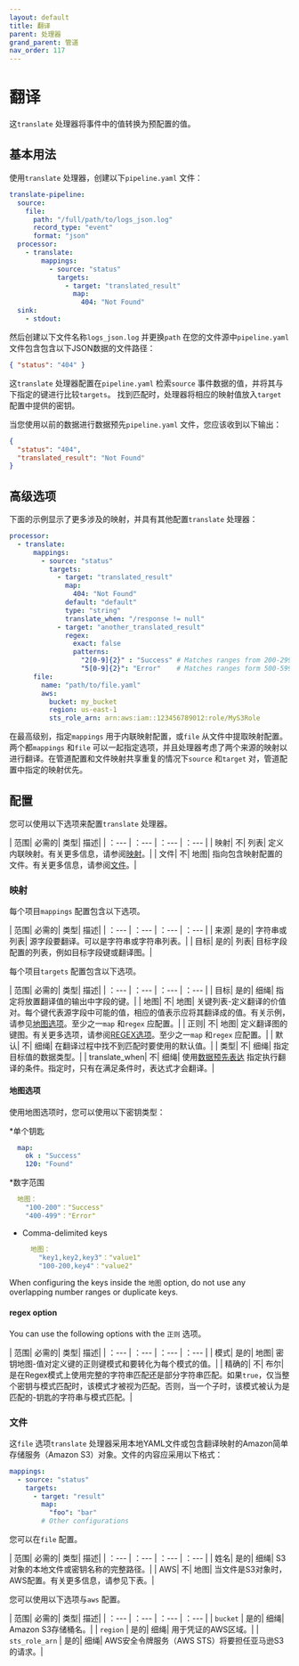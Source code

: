 ```yaml
---
layout: default
title: 翻译
parent: 处理器
grand_parent: 管道
nav_order: 117
---
```


# 翻译

这`translate` 处理器将事件中的值转换为预配置的值。

## 基本用法

使用`translate` 处理器，创建以下`pipeline.yaml` 文件：

```yaml
translate-pipeline:
  source:
    file:
      path: "/full/path/to/logs_json.log"
      record_type: "event"
      format: "json"
  processor:
    - translate:
        mappings:
          - source: "status"
            targets:
              - target: "translated_result"
                map:
                  404: "Not Found"
  sink:
    - stdout:
```

然后创建以下文件名称`logs_json.log` 并更换`path` 在您的文件源中`pipeline.yaml` 文件包含包含以下JSON数据的文件路径：

```json
{ "status": "404" }
```

这`translate` 处理器配置在`pipeline.yaml` 检索`source` 事件数据的值，并将其与下指定的键进行比较`targets`。
找到匹配时，处理器将相应的映射值放入`target` 配置中提供的密钥。

当您使用以前的数据进行数据预先`pipeline.yaml` 文件，您应该收到以下输出：

```json
{
  "status": "404",
  "translated_result": "Not Found"
}
```

## 高级选项

下面的示例显示了更多涉及的映射，并具有其他配置`translate` 处理器：

```yaml
processor:
  - translate:
      mappings:
        - source: "status"
          targets:
            - target: "translated_result"
              map:
                404: "Not Found"
              default: "default"
              type: "string"
              translate_when: "/response != null"
            - target: "another_translated_result"
              regex:
                exact: false
                patterns:
                  "2[0-9]{2}" : "Success" # Matches ranges from 200-299
                  "5[0-9]{2}": "Error"    # Matches ranges form 500-599
      file: 
        name: "path/to/file.yaml"
        aws:
          bucket: my_bucket
          region: us-east-1
          sts_role_arn: arn:aws:iam::123456789012:role/MyS3Role
```

在最高级别，指定`mappings` 用于内联映射配置，或`file` 从文件中提取映射配置。两个都`mappings` 和`file` 可以一起指定选项，并且处理器考虑了两个来源的映射以进行翻译。在管道配置和文件映射共享重复的情况下`source` 和`target` 对，管道配置中指定的映射优先。


## 配置

您可以使用以下选项来配置`translate` 处理器。

| 范围| 必需的| 类型| 描述|
| ：--- | ：---  | ：--- | ：--- |
| 映射| 不| 列表| 定义内联映射。有关更多信息，请参阅[映射](#mappings)。|
| 文件| 不| 地图| 指向包含映射配置的文件。有关更多信息，请参阅[文件](#file)。|

### 映射

每个项目`mappings` 配置包含以下选项。

| 范围| 必需的| 类型| 描述|
| ：--- | ：--- | ：--- | ：--- |
| 来源| 是的| 字符串或列表| 源字段要翻译。可以是字符串或字符串列表。|
| 目标| 是的| 列表|  目标字段配置的列表，例如目标字段键或翻译图。|

每个项目`targets` 配置包含以下选项。

| 范围| 必需的| 类型| 描述|
| ：--- | ：---  | ：--- | ：--- |
| 目标| 是的| 细绳| 指定将放置翻译值的输出中字段的键。|
| 地图| 不| 地图| 关键列表-定义翻译的价值对。每个键代表源字段中可能的值，相应的值表示应将其翻译成的值。有关示例，请参见[地图选项](#map-option)。至少之一`map` 和`regex` 应配置。|
| 正则| 不| 地图| 定义翻译图的键图。有关更多选项，请参阅[REGEX选项](#regex-option)。至少之一`map` 和`regex` 应配置。|
| 默认| 不| 细绳| 在翻译过程中找不到匹配时要使用的默认值。|
| 类型| 不| 细绳| 指定目标值的数据类型。|
| translate_when| 不| 细绳| 使用[数据预先表达]({{site.url}}{{site.baseurl}}/data-prepper/pipelines/expression-syntax/) 指定执行翻译的条件。指定时，只有在满足条件时，表达式才会翻译。|

#### 地图选项

使用地图选项时，您可以使用以下密钥类型：

*单个钥匙
  ```yaml
    map:
      ok : "Success"
      120: "Found"
  ```
*数字范围
  ```yaml
    地图：
      "100-200"："Success"
      "400-499"："Error"
  ```
* Comma-delimited keys
  ```yaml
    地图：
      "key1,key2,key3"："value1"
      "100-200,key4"："value2"
  ```

When configuring the keys inside the `地图` option, do not use any overlapping number ranges or duplicate keys.

#### regex option

You can use the following options with the `正则` 选项。

| 范围| 必需的| 类型| 描述|
| ：--- | ：---  | ：--- | ：--- |
| 模式| 是的| 地图| 密钥地图-值对定义键的正则键模式和要转化为每个模式的值。|
| 精确的| 不| 布尔| 是在Regex模式上使用完整的字符串匹配还是部分字符串匹配。如果`true`，仅当整个密钥与模式匹配时，该模式才被视为匹配。否则，当一个子时，该模式被认为是匹配的-钥匙的字符串与模式匹配。|

### 文件

这`file` 选项`translate` 处理器采用本地YAML文件或包含翻译映射的Amazon简单存储服务（Amazon S3）对象。文件的内容应采用以下格式：
```yaml
mappings:
  - source: "status"
    targets:
      - target: "result"
        map:
          "foo": "bar"
        # Other configurations
```

您可以在`file` 配置。

| 范围| 必需的| 类型| 描述|
| ：--- | ：---  | ：--- | ：--- |
| 姓名| 是的| 细绳| S3对象的本地文件或密钥名称的完整路径。|
| AWS| 不| 地图| 当文件是S3对象时，AWS配置。有关更多信息，请参见下表。|

您可以使用以下选项与`aws` 配置。

| 范围| 必需的| 类型| 描述|
| ：--- | ：---  | ：--- | ：--- |
| `bucket` | 是的| 细绳| Amazon S3存储桶名。|
| `region` | 是的| 细绳| 用于凭证的AWS区域。|
| `sts_role_arn` | 是的| 细绳| AWS安全令牌服务（AWS STS）将要担任亚马逊S3的请求。|

